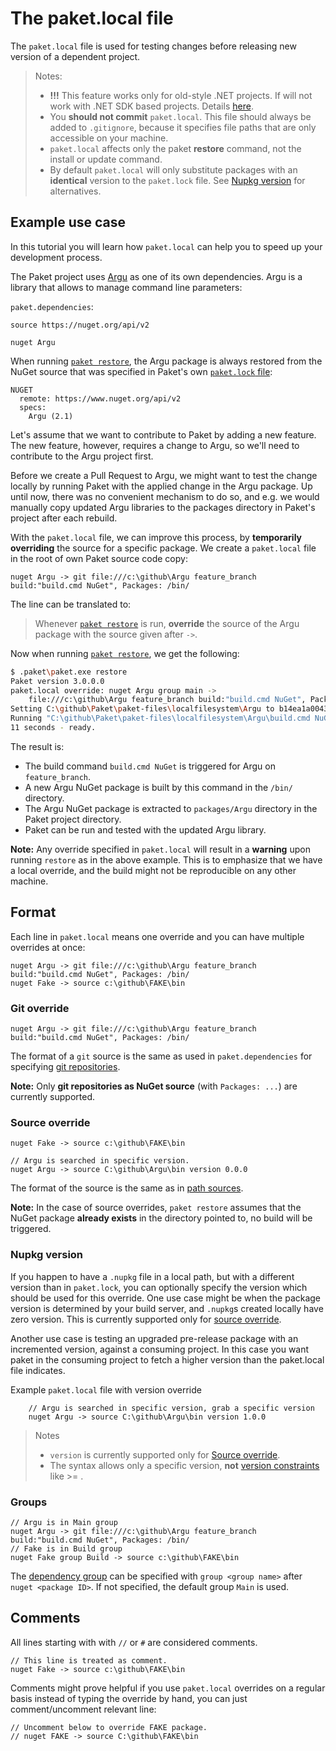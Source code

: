 # The paket.local file

The `paket.local` file is used for testing changes before releasing new version
of a dependent project.

> Notes: 
>
> * **!!!** This feature works only for old-style .NET projects. If will not work with .NET SDK based projects. Details [here](https://github.com/fsprojects/Paket/issues/3116).
> * You **should not commit** `paket.local`. This file should always be added to `.gitignore`, because it specifies file paths that are only accessible on your machine.
> * `paket.local` affects only the paket **restore** command, not the install or update command.
> * By default `paket.local` will only substitute packages with an **identical** version to the `paket.lock` file.  See [Nupkg version](#Nupkg-version) for alternatives.

## Example use case

In this tutorial you will learn how `paket.local` can help you to speed up your
development process.

The Paket project uses [Argu](http://fsprojects.github.io/Argu/) as one of its
own dependencies. Argu is a library that allows to manage command line
parameters:

`paket.dependencies`:

```paket
source https://nuget.org/api/v2

nuget Argu
```

When running
[`paket restore`](paket-restore.html), the Argu package is always restored from
the NuGet source that was specified in Paket's own
[`paket.lock` file](lock-file.html):

```paket
NUGET
  remote: https://www.nuget.org/api/v2
  specs:
    Argu (2.1)
```

Let's assume that we want to contribute to Paket by adding a new feature. The
new feature, however, requires a change to Argu, so we'll need to contribute to
the Argu project first.

Before we create a Pull Request to Argu, we might want to test the change
locally by running Paket with the applied change in the Argu package. Up until
now, there was no convenient mechanism to do so, and e.g. we would manually copy
updated Argu libraries to the packages directory in Paket's project after each
rebuild.

With the `paket.local` file, we can improve this process, by **temporarily
overriding** the source for a specific package. We create a `paket.local` file
in the root of own Paket source code copy:

```paket
nuget Argu -> git file:///c:\github\Argu feature_branch build:"build.cmd NuGet", Packages: /bin/
```

The line can be translated to:

> Whenever [`paket restore`](paket-restore.html) is run, **override** the source
> of the Argu package with the source given after `->`.

Now when running [`paket restore`](paket-restore.html), we get the following:

```sh
$ .paket\paket.exe restore
Paket version 3.0.0.0
paket.local override: nuget Argu group main ->
    file:///c:\github\Argu feature_branch build:"build.cmd NuGet", Packages: /bin/
Setting C:\github\Paket\paket-files\localfilesystem\Argu to b14ea1a00431335ca3b60d49573b3831cd2deeb4
Running "C:\github\Paket\paket-files\localfilesystem\Argu\build.cmd NuGet"
11 seconds - ready.
```

The result is:

* The build command `build.cmd NuGet` is triggered for Argu on `feature_branch`.
* A new Argu NuGet package is built by this command in the `/bin/` directory.
* The Argu NuGet package is extracted to `packages/Argu` directory in the Paket
  project directory.
* Paket can be run and tested with the updated Argu library.

**Note:** Any override specified in `paket.local` will result in a **warning**
upon running `restore` as in the above example. This is to emphasize that we
have a local override, and the build might not be reproducible on any other
machine.

## Format

Each line in `paket.local` means one override and you can have multiple
overrides at once:

```paket
nuget Argu -> git file:///c:\github\Argu feature_branch build:"build.cmd NuGet", Packages: /bin/
nuget Fake -> source c:\github\FAKE\bin
```

### Git override

```paket
nuget Argu -> git file:///c:\github\Argu feature_branch build:"build.cmd NuGet", Packages: /bin/
```

The format of a `git` source is the same as used in `paket.dependencies` for
specifying
[git repositories](git-dependencies.html#Using-Git-repositories-as-NuGet-source).

**Note:** Only **git repositories as NuGet source** (with `Packages: ...`) are
currently supported.

### Source override

```paket
nuget Fake -> source c:\github\FAKE\bin

// Argu is searched in specific version.
nuget Argu -> source C:\github\Argu\bin version 0.0.0
```

The format of the source is the same as in
[path sources](nuget-dependencies.html#Path-sources).

**Note:** In the case of source overrides, `paket restore` assumes that the
NuGet package **already exists** in the directory pointed to, no build will be
triggered.

### Nupkg version

If you happen to have a `.nupkg` file in a local path, but with a different
version than in `paket.lock`, you can optionally specify the version which
should be used for this override. One use case might be when the package version
is determined by your build server, and `.nupkg`s created locally have zero
version. This is currently supported only for [source
override](#Source-override).

Another use case is testing an upgraded pre-release package with an incremented 
version, against a consuming project.  In this case you want paket in the consuming 
project to fetch a higher version than the paket.local file indicates.

Example `paket.local` file with version override

```paket
    // Argu is searched in specific version, grab a specific version
    nuget Argu -> source C:\github\Argu\bin version 1.0.0
```

>Notes
>
>* `version` is currently supported only for [Source override](#Source-override).
>* The syntax allows only a specific version, **not** [version constraints](nuget-dependencies.html#Version-constraints) like >= .



### Groups

```paket
// Argu is in Main group
nuget Argu -> git file:///c:\github\Argu feature_branch build:"build.cmd NuGet", Packages: /bin/
// Fake is in Build group
nuget Fake group Build -> source c:\github\FAKE\bin
```

The [dependency group](groups.html) can be specified with `group <group name>`
after `nuget <package ID>`. If not specified, the default group `Main` is used.

## Comments

All lines starting with with `//` or `#` are considered comments.

```paket
// This line is treated as comment.
nuget Fake -> source c:\github\FAKE\bin
```

Comments might prove helpful if you use `paket.local` overrides on a regular
basis instead of typing the override by hand, you can just comment/uncomment
relevant line:

```paket
// Uncomment below to override FAKE package.
// nuget FAKE -> source C:\github\FAKE\bin
```
